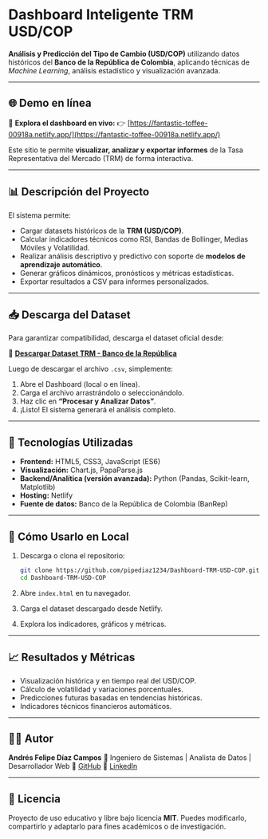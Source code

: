 #  Dashboard Inteligente TRM USD/COP

**Análisis y Predicción del Tipo de Cambio (USD/COP)** utilizando datos históricos del **Banco de la República de Colombia**, aplicando técnicas de *Machine Learning*, análisis estadístico y visualización avanzada.

---

## 🌐 Demo en línea

🔗 **Explora el dashboard en vivo:**
👉 [https://fantastic-toffee-00918a.netlify.app/](https://fantastic-toffee-00918a.netlify.app/)

Este sitio te permite **visualizar, analizar y exportar informes** de la Tasa Representativa del Mercado (TRM) de forma interactiva.

---

## 📊 Descripción del Proyecto

El sistema permite:

* Cargar datasets históricos de la **TRM (USD/COP)**.
* Calcular indicadores técnicos como RSI, Bandas de Bollinger, Medias Móviles y Volatilidad.
* Realizar análisis descriptivo y predictivo con soporte de **modelos de aprendizaje automático**.
* Generar gráficos dinámicos, pronósticos y métricas estadísticas.
* Exportar resultados a CSV para informes personalizados.

---

## 📥 Descarga del Dataset

Para garantizar compatibilidad, descarga el dataset oficial desde:

🔗 **[Descargar Dataset TRM - Banco de la República](https://fantastic-toffee-00918a.netlify.app/)**

Luego de descargar el archivo `.csv`, simplemente:

1. Abre el Dashboard (local o en línea).
2. Carga el archivo arrastrándolo o seleccionándolo.
3. Haz clic en **“Procesar y Analizar Datos”**.
4. ¡Listo! El sistema generará el análisis completo.

---

## 🧠 Tecnologías Utilizadas

* **Frontend:** HTML5, CSS3, JavaScript (ES6)
* **Visualización:** Chart.js, PapaParse.js
* **Backend/Analítica (versión avanzada):** Python (Pandas, Scikit-learn, Matplotlib)
* **Hosting:** Netlify
* **Fuente de datos:** Banco de la República de Colombia (BanRep)

---

## 🚀 Cómo Usarlo en Local

1. Descarga o clona el repositorio:

   ```bash
   git clone https://github.com/pipediaz1234/Dashboard-TRM-USD-COP.git
   cd Dashboard-TRM-USD-COP
   ```
2. Abre `index.html` en tu navegador.
3. Carga el dataset descargado desde Netlify.
4. Explora los indicadores, gráficos y métricas.

---

## 📈 Resultados y Métricas

* Visualización histórica y en tiempo real del USD/COP.
* Cálculo de volatilidad y variaciones porcentuales.
* Predicciones futuras basadas en tendencias históricas.
* Indicadores técnicos financieros automáticos.

---

## 👨‍💻 Autor

**Andrés Felipe Díaz Campos**
📍 Ingeniero de Sistemas | Analista de Datos | Desarrollador Web
🔗 [GitHub](https://github.com/pipediaz1234)
🔗 [LinkedIn](https://linkedin.com/in/andres-felipe-diaz-campos-398245207)

---

## 🧾 Licencia

Proyecto de uso educativo y libre bajo licencia **MIT**.
Puedes modificarlo, compartirlo y adaptarlo para fines académicos o de investigación.

